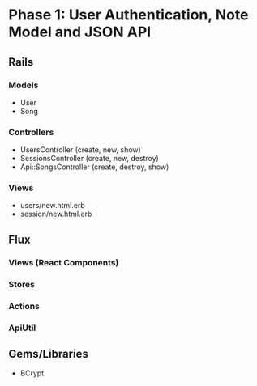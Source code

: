 # Phase 1: User Authentication, Note Model and JSON API

## Rails
### Models
* User
* Song

### Controllers
* UsersController (create, new, show)
* SessionsController (create, new, destroy)
* Api::SongsController (create, destroy, show)

### Views
* users/new.html.erb
* session/new.html.erb

## Flux

### Views (React Components)

### Stores

### Actions

### ApiUtil

## Gems/Libraries
* BCrypt
